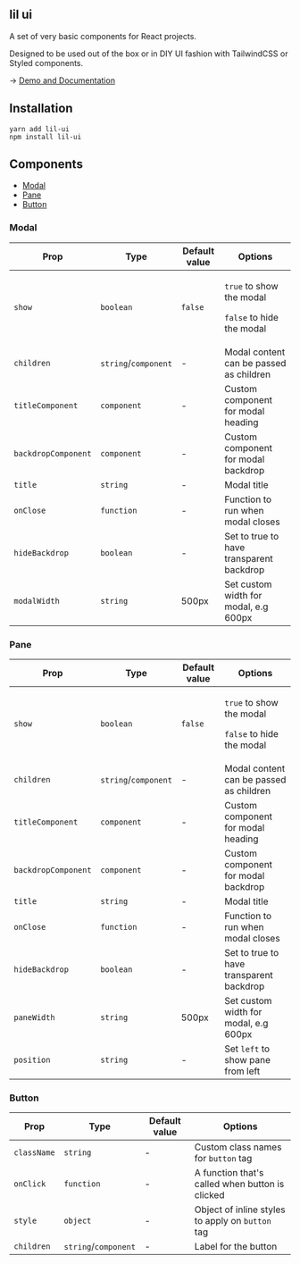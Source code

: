 ## lil ui

A set of very basic components for React projects.

Designed to be used out of the box or in DIY UI
fashion with TailwindCSS or Styled components.

→ [Demo and Documentation](https://lil.rishimohan.me)

## Installation

```
yarn add lil-ui
npm install lil-ui
```

## Components

- [Modal](#modal)
- [Pane](#pane)
- [Button](#button)

### Modal

<table>
  <thead>
    <tr>
      <th>Prop</th>
      <th>Type</th>
      <th>Default value</th>
      <th>Options</th>
    </tr>
  </thead>
  <tbody>
    <tr>
      <td>
        <code>show</code>
      </td>
      <td>
        <code>boolean</code>
      </td>
      <td>
        <code>false</code>
      </td>
      <td>
        <div>
          <p>
            <code>true</code> to show the modal
          </p>
          <p>
            <code>false</code> to hide the modal
          </p>
        </div>
      </td>
    </tr>
    <tr>
      <td>
        <code>children</code>
      </td>
      <td>
        <code>string</code>/<code>component</code>
      </td>
      <td>-</td>
      <td>
        <div>Modal content can be passed as children</div>
      </td>
    </tr>
    <tr>
      <td>
        <code>titleComponent</code>
      </td>
      <td>
        <code>component</code>
      </td>
      <td>-</td>
      <td>
        <div>Custom component for modal heading</div>
      </td>
    </tr>
    <tr>
      <td>
        <code>backdropComponent</code>
      </td>
      <td>
        <code>component</code>
      </td>
      <td>-</td>
      <td>
        <div>Custom component for modal backdrop</div>
      </td>
    </tr>
    <tr>
      <td>
        <code>title</code>
      </td>
      <td>
        <code>string</code>
      </td>
      <td>-</td>
      <td>
        <div>Modal title</div>
      </td>
    </tr>
    <tr>
      <td>
        <code>onClose</code>
      </td>
      <td>
        <code>function</code>
      </td>
      <td>-</td>
      <td>
        <div>Function to run when modal closes</div>
      </td>
    </tr>
    <tr>
      <td>
        <code>hideBackdrop</code>
      </td>
      <td>
        <code>boolean</code>
      </td>
      <td>-</td>
      <td>Set to true to have transparent backdrop</td>
    </tr>
    <tr>
      <td>
        <code>modalWidth</code>
      </td>
      <td>
        <code>string</code>
      </td>
      <td>500px</td>
      <td>Set custom width for modal, e.g 600px</td>
    </tr>
  </tbody>
</table>
        
### Pane

<table>
  <thead>
    <tr>
      <th>Prop</th>
      <th>Type</th>
      <th>Default value</th>
      <th>Options</th>
    </tr>
  </thead>
  <tbody>
    <tr>
      <td>
        <code>show</code>
      </td>
      <td>
        <code>boolean</code>
      </td>
      <td>
        <code>false</code>
      </td>
      <td>
        <div>
          <p>
            <code>true</code> to show the modal
          </p>
          <p>
            <code>false</code> to hide the modal
          </p>
        </div>
      </td>
    </tr>
    <tr>
      <td>
        <code>children</code>
      </td>
      <td>
        <code>string</code>/<code>component</code>
      </td>
      <td>-</td>
      <td>
        <div>Modal content can be passed as children</div>
      </td>
    </tr>
    <tr>
      <td>
        <code>titleComponent</code>
      </td>
      <td>
        <code>component</code>
      </td>
      <td>-</td>
      <td>
        <div>Custom component for modal heading</div>
      </td>
    </tr>
    <tr>
      <td>
        <code>backdropComponent</code>
      </td>
      <td>
        <code>component</code>
      </td>
      <td>-</td>
      <td>
        <div>Custom component for modal backdrop</div>
      </td>
    </tr>
    <tr>
      <td>
        <code>title</code>
      </td>
      <td>
        <code>string</code>
      </td>
      <td>-</td>
      <td>
        <div>Modal title</div>
      </td>
    </tr>
    <tr>
      <td>
        <code>onClose</code>
      </td>
      <td>
        <code>function</code>
      </td>
      <td>-</td>
      <td>
        <div>Function to run when modal closes</div>
      </td>
    </tr>
    <tr>
      <td>
        <code>hideBackdrop</code>
      </td>
      <td>
        <code>boolean</code>
      </td>
      <td>-</td>
      <td>Set to true to have transparent backdrop</td>
    </tr>
    <tr>
      <td>
        <code>paneWidth</code>
      </td>
      <td>
        <code>string</code>
      </td>
      <td>500px</td>
      <td>Set custom width for modal, e.g 600px</td>
    </tr>
    <tr>
      <td>
        <code>position</code>
      </td>
      <td>
        <code>string</code>
      </td>
      <td>-</td>
      <td>Set <code>left</code> to show pane from left</td>
    </tr>
  </tbody>
</table>

### Button

<table>
  <thead>
    <tr>
      <th>Prop</th>
      <th>Type</th>
      <th>Default value</th>
      <th>Options</th>
    </tr>
  </thead>
  <tbody>
    <tr>
      <td>
        <code>className</code>
      </td>
      <td>
        <code>string</code>
      </td>
      <td>-</td>
      <td>
        Custom class names for <code>button</code> tag
      </td>
    </tr>
    <tr>
      <td>
        <code>onClick</code>
      </td>
      <td><code>function</code></td>
      <td>
        -
      </td>
      <td>
        A function that's called when button is clicked
      </td>
    </tr>
    <tr>
      <td>
        <code>style</code>
      </td>
      <td><code>object</code></td>
      <td>-</td>
      <td>
        Object of inline styles to apply on <code>button</code> tag
      </td>
    </tr>
    <tr>
      <td>
        <code>children</code>
      </td>
      <td><code>string</code>/<code>component</code></td>
      <td>
        -
      </td>
      <td>
        Label for the button
      </td>
    </tr>
  </tbody>
</table>
